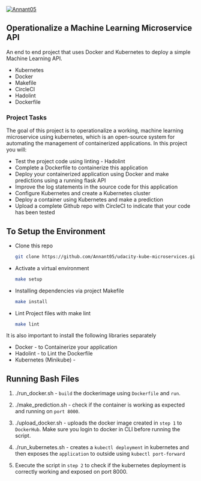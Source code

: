 [![Annant05](https://circleci.com/gh/Annant05/udacity-kube-microservices.svg?style=svg)](https://app.circleci.com/pipelines/gh/Annant05/udacity-kube-microservices)

## Operationalize a Machine Learning Microservice API

An end to end project that uses Docker and Kubernetes to deploy a simple Machine Learning API.
 
 - Kubernetes
 - Docker
 - Makefile
 - CircleCI
 - Hadolint
 - Dockerfile


### Project Tasks

The goal of this project is to operationalize a working, machine learning microservice using kubernetes, which is an open-source system for automating the management of containerized applications. In this project you will:

* Test the project code using linting - Hadolint
* Complete a Dockerfile to containerize this application
* Deploy your containerized application using Docker and make predictions using a running flask API
* Improve the log statements in the source code for this application
* Configure Kubernetes and create a Kubernetes cluster
* Deploy a container using Kubernetes and make a prediction
* Upload a complete Github repo with CircleCI to indicate that your code has been tested


## To Setup the Environment

* Clone this repo 
  ```sh 
  git clone https://github.com/Annant05/udacity-kube-microservices.git
  ```
* Activate a virtual environment 
  ```sh 
  make setup
  ```
* Installing dependencies via project Makefile
  ```sh 
  make install
  ```

* Lint Project files with make lint
  ```sh 
  make lint
  ```

It is also important to install the following libraries separately
* Docker - to Containerize your application
* Hadolint - to Lint the Dockerfile
* Kubernetes (Minikube) - 


## Running Bash Files
1. ./run_docker.sh - `build` the dockerimage using `Dockerfile` and `run`.

2. ./make_prediction.sh - check if the container is working as expected and running on `port 8000`.

3. ./upload_docker.sh - uploads the docker image created in `step 1` to `DockerHub`. Make sure you login to docker in CLI before running the script. 

4. ./run_kubernetes.sh - creates a `kubectl deployment` in kubernetes and then exposes the `application` to outside using `kubectl port-forward`

5. Execute the script in `step 2` to check if the kubernetes deployment is correctly working and exposed on port 8000.
